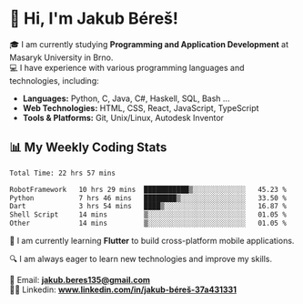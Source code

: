 # 👋 Hi, I'm Jakub Béreš!

🎓 I am currently studying **Programming and Application Development** at Masaryk University in Brno.  
💻 I have experience with various programming languages and technologies, including:  
   - **Languages:** Python, C, Java, C#, Haskell, SQL, Bash ...  
   - **Web Technologies:** HTML, CSS, React, JavaScript, TypeScript  
   - **Tools & Platforms:** Git, Unix/Linux, Autodesk Inventor

## 📊 My Weekly Coding Stats
<!--START_SECTION:waka-->

```txt
Total Time: 22 hrs 57 mins

RobotFramework   10 hrs 29 mins  ███████████▒░░░░░░░░░░░░░   45.23 %
Python           7 hrs 46 mins   ████████▒░░░░░░░░░░░░░░░░   33.50 %
Dart             3 hrs 54 mins   ████▒░░░░░░░░░░░░░░░░░░░░   16.87 %
Shell Script     14 mins         ▒░░░░░░░░░░░░░░░░░░░░░░░░   01.05 %
Other            14 mins         ▒░░░░░░░░░░░░░░░░░░░░░░░░   01.05 %
```

<!--END_SECTION:waka-->

🚀 I am currently learning **Flutter** to build cross-platform mobile applications.  

🔍 I am always eager to learn new technologies and improve my skills.  

📩 Email:        **jakub.beres135@gmail.com**  
🧑‍💻 Linkedin:     **www.linkedin.com/in/jakub-béreš-37a431331**


